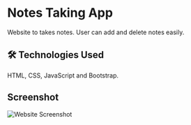 
# Notes Taking App

Website to takes notes. User can add and delete notes easily.


## 🛠 Technologies Used
HTML, CSS, JavaScript and Bootstrap.

  
## Screenshot

![Website Screenshot](https://i.imgur.com/y1aSKTn.jpg)

  